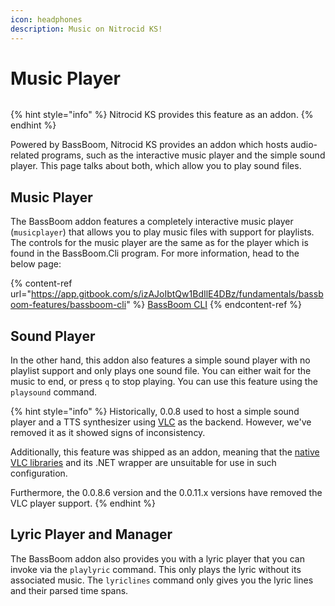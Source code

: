```yaml
---
icon: headphones
description: Music on Nitrocid KS!
---
```


# Music Player

<figure><img src="https://github.com/Aptivi-Stable-Docs/nks-manual-0.1.0/blob/main/.gitbook/assets/032-music.png" alt=""><figcaption></figcaption></figure>

{% hint style="info" %}
Nitrocid KS provides this feature as an addon.
{% endhint %}

Powered by BassBoom, Nitrocid KS provides an addon which hosts audio-related programs, such as the interactive music player and the simple sound player. This page talks about both, which allow you to play sound files.

## Music Player

The BassBoom addon features a completely interactive music player (`musicplayer`) that allows you to play music files with support for playlists. The controls for the music player are the same as for the player which is found in the BassBoom.Cli program. For more information, head to the below page:

{% content-ref url="https://app.gitbook.com/s/izAJoIbtQw1BdIlE4DBz/fundamentals/bassboom-features/bassboom-cli" %}
[BassBoom CLI](https://app.gitbook.com/s/izAJoIbtQw1BdIlE4DBz/fundamentals/bassboom-features/bassboom-cli)
{% endcontent-ref %}

## Sound Player

In the other hand, this addon also features a simple sound player with no playlist support and only plays one sound file. You can either wait for the music to end, or press `q` to stop playing. You can use this feature using the `playsound` command.

{% hint style="info" %}
Historically, 0.0.8 used to host a simple sound player and a TTS synthesizer using [VLC](https://www.nuget.org/packages/LibVLCSharp) as the backend. However, we've removed it as it showed signs of inconsistency.

Additionally, this feature was shipped as an addon, meaning that the [native VLC libraries](https://www.nuget.org/packages/VideoLAN.LibVLC.Windows) and its .NET wrapper are unsuitable for use in such configuration.

Furthermore, the 0.0.8.6 version and the 0.0.11.x versions have removed the VLC player support.
{% endhint %}

## Lyric Player and Manager

The BassBoom addon also provides you with a lyric player that you can invoke via the `playlyric` command. This only plays the lyric without its associated music. The `lyriclines` command only gives you the lyric lines and their parsed time spans.

